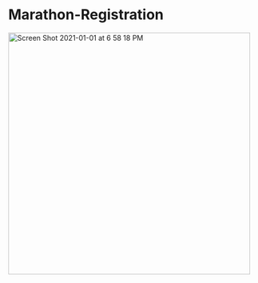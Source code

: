 # Marathon-Registration
<img width="484" alt="Screen Shot 2021-01-01 at 6 58 18 PM" src="https://user-images.githubusercontent.com/56377738/103448171-98905080-4c63-11eb-900a-d072b0c73609.png">

